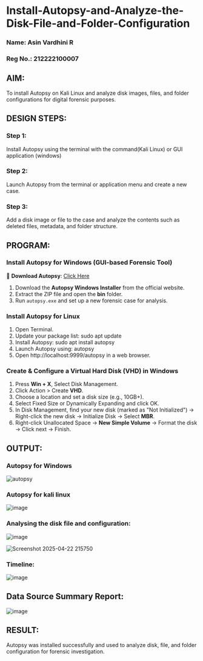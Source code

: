 # Install-Autopsy-and-Analyze-the-Disk-File-and-Folder-Configuration
### Name: Asin Vardhini R
### Reg No.: 212222100007
## AIM:
To install Autopsy on Kali Linux and analyze disk images, files, and folder configurations for digital forensic purposes.

## DESIGN STEPS:
### Step 1:
Install Autopsy using the terminal with the command(Kali Linux) or GUI application (windows)

### Step 2:
Launch Autopsy from the terminal or application menu and create a new case.

### Step 3:
Add a disk image or file to the case and analyze the contents such as deleted files, metadata, and folder structure.

## PROGRAM:
### **Install Autopsy for Windows (GUI-based Forensic Tool)**
🔗 **Download Autopsy**: [Click Here](https://www.autopsy.com/download/)  
1. Download the **Autopsy Windows Installer** from the official website.  
2. Extract the ZIP file and open the **bin** folder.  
3. Run `autopsy.exe` and set up a new forensic case for analysis.

### **Install Autopsy for Linux**
1. Open Terminal.
2. Update your package list: sudo apt update
3. Install Autopsy: sudo apt install autopsy
4. Launch Autopsy using: autopsy
5. Open http://localhost:9999/autopsy in a web browser.

### **Create & Configure a Virtual Hard Disk (VHD) in Windows**

1. Press **Win + X**, Select Disk Management.
2. Click Action > Create **VHD**.
3. Choose a location and set a disk size (e.g., 10GB+).
4. Select Fixed Size or Dynamically Expanding and click OK.
5. In Disk Management, find your new disk (marked as "Not Initialized") -> Right-click the new disk → Initialize Disk → Select **MBR**.
6. Right-click Unallocated Space → **New Simple Volume** → Format the disk -> Click next → Finish.


## OUTPUT:
### Autopsy for Windows
![autopsy](https://github.com/user-attachments/assets/2f5bc402-c133-43e3-8b46-75e30d7a986d)

### Autopsy for kali linux


![image](https://github.com/user-attachments/assets/7f6280b0-b50c-497d-84fc-b42a39450ffa)

### Analysing the disk file and configuration:
![image](https://github.com/user-attachments/assets/a4377b18-14e7-4daa-98f4-a6eb9e85f6b6)

![Screenshot 2025-04-22 215750](https://github.com/user-attachments/assets/461a6099-f23a-4e51-b1be-34e9c5409f10)

### Timeline:
![image](https://github.com/user-attachments/assets/a75f3d66-685b-4883-b3b7-ad8140072d96)

## Data Source Summary Report:
![image](https://github.com/user-attachments/assets/150130e9-703c-483c-b7a3-0135665046c5)


## RESULT:
Autopsy was installed successfully and used to analyze disk, file, and folder configuration for forensic investigation.

